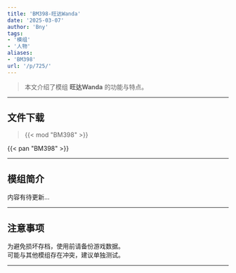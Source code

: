 ```yaml
---
title: 'BM398-旺达Wanda'
date: '2025-03-07'
author: 'Bny'
tags:
- '模组'
- '人物'
aliases:
- 'BM398'
url: '/p/725/'
---
```


> 本文介绍了模组 **旺达Wanda** 的功能与特点。

---

## 文件下载  

> {{< mod "BM398" >}}  

{{< pan "BM398" >}}  

---

## 模组简介

>  
内容有待更新...  

---

## 注意事项

>  
为避免损坏存档，使用前请备份游戏数据。  
可能与其他模组存在冲突，建议单独测试。  

---


